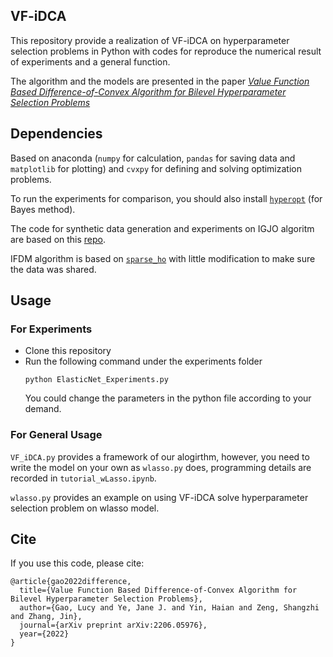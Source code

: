 ## VF-iDCA
This repository provide a realization of VF-iDCA on hyperparameter selection problems in Python with codes for reproduce the numerical result of experiments and a general function.

The algorithm and the models are presented in the paper [_Value Function Based Difference-of-Convex Algorithm for Bilevel Hyperparameter Selection Problems_](https://arxiv.org/pdf/2206.05976.pdf)

## Dependencies
Based on anaconda (`numpy` for calculation, `pandas` for saving data and `matplotlib` for plotting) and `cvxpy` for defining and solving optimization problems.

To run the experiments for comparison, you should also install [`hyperopt`](https://github.com/hyperopt/hyperopt) (for Bayes method).

The code for synthetic data generation and experiments on IGJO algoritm are based on this [repo](https://github.com/jjfeng/nonsmooth-joint-opt). 

IFDM algorithm is based on [`sparse_ho`](https://github.com/QB3/sparse-ho) with little modification to make sure the data was shared.

## Usage

### For Experiments
- Clone this repository
- Run the following command under the experiments folder
    ```
    python ElasticNet_Experiments.py
    ```
    You could change the parameters in the python file according to your demand.

### For General Usage
`VF_iDCA.py` provides a framework of our alogirthm, however, you need to write the model on your own as `wlasso.py` does, programming details are recorded in `tutorial_wLasso.ipynb`.

`wlasso.py` provides an example on using VF-iDCA solve hyperparameter selection problem on wlasso model.

## Cite
If you use this code, please cite:
```
@article{gao2022difference,
  title={Value Function Based Difference-of-Convex Algorithm for Bilevel Hyperparameter Selection Problems},
  author={Gao, Lucy and Ye, Jane J. and Yin, Haian and Zeng, Shangzhi and Zhang, Jin},
  journal={arXiv preprint arXiv:2206.05976},
  year={2022}
}
```